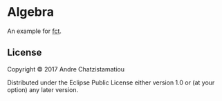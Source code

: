 # Algebra

An example for [fct](https://github.com/achatz64/fct).


## License

Copyright © 2017 Andre Chatzistamatiou

Distributed under the Eclipse Public License either version 1.0 or (at
your option) any later version.
